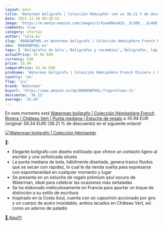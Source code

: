 ```yaml
---
layout: post
title: 'Waterman bolígrafo | Colección Hémisphèr con un 36.21 % de descuento'
date: 2021-11-30 09:30:53
image: 'https://m.media-amazon.com/images/I/41weRBaoASS._SL500_._SL400_.jpg'
comments: true
category: ofertas
author: 'tole.es'
slug: 'B088GWFH8L-es Waterman bolígrafo | Colección Hémisphère French Riviera |...'
sku: 'B088GWFH8L-es'
tags: [ 'Bolígrafos de bola','Bolígrafos y recambios','Bolígrafos, lápices y útiles de escritura','Oficina y papelería','bolígrafo','waterman', ]
actualPrice: 35.94 EUR
currency: EUR
price: 35.94
comparePrice: 56.34 EUR
prodname: 'Waterman bolígrafo | Colección Hémisphère French Riviera | Château Vert | Punta mediana | Estuche de regalo'
country: 'es'
flag: '🇪🇸'
brand: 'Waterman'
buyurl: 'https://www.amazon.es/dp/B088GWFH8L/?tag=tolees-21'
descuento: '36.21'
average: '35.94'
---
```


En este momento está [Waterman bolígrafo | Colección Hémisphère French Riviera | Château Vert | Punta mediana | Estuche de regalo](https://www.amazon.es/dp/B088GWFH8L/?tag=tolees-21) a 35.94 EUR (original: 56.34 EUR) (36.21 %  de descuento) en el siguiente enlace!

[![Waterman bolígrafo | Colección Hémisphèr](https://m.media-amazon.com/images/I/41weRBaoASS._SL500_._SL400_.jpg)](https://www.amazon.es/dp/B088GWFH8L/?tag=tolees-21)

🔎:

- Elegante bolígrafo con diseño estilizado que ofrece un contacto ligero al escribir y una sofisticada silueta
- La punta mediana de bola, hábilmente diseñada, genera trazos fluidos que se secan con rapidez, lo cual le da rienda suelta para expresarse con espontaneidad en cualquier momento y lugar
- Se presenta en un estuche de regalo prémium azul oscuro de Waterman, ideal para celebrar las ocasiones más señaladas
- Se ha elaborado meticulosamente en Francia para aportar un toque de distinción a su estilo de escritura
- Inspirado en la Costa Azul, cuenta con un capuchón accionado por giro y un cuerpo de acero inoxidable, ambos lacados en Château Vert, así como un adorno de paladio

[🛒 Aquí!!!](https://www.amazon.es/dp/B088GWFH8L/?tag=tolees-21)
